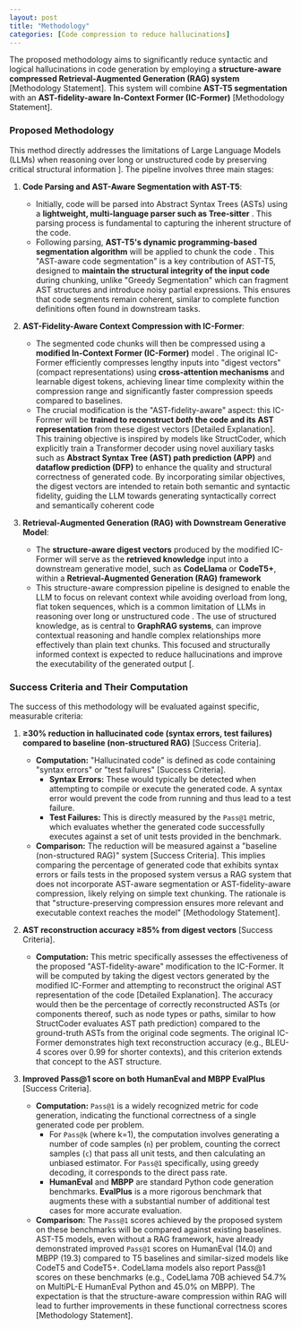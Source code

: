 ```yaml
---
layout: post
title: "Methodology"
categories: [Code compression to reduce hallucinations]
---
```


The proposed methodology aims to significantly reduce syntactic and logical hallucinations in code generation by employing a **structure-aware compressed Retrieval-Augmented Generation (RAG) system** [Methodology Statement]. This system will combine **AST-T5 segmentation** with an **AST-fidelity-aware In-Context Former (IC-Former)** [Methodology Statement].

### Proposed Methodology

This method directly addresses the limitations of Large Language Models (LLMs) when reasoning over long or unstructured code by preserving critical structural information ]. The pipeline involves three main stages:

1.  **Code Parsing and AST-Aware Segmentation with AST-T5**:
    *   Initially, code will be parsed into Abstract Syntax Trees (ASTs) using a **lightweight, multi-language parser such as Tree-sitter** . This parsing process is fundamental to capturing the inherent structure of the code.
    *   Following parsing, **AST-T5's dynamic programming-based segmentation algorithm** will be applied to chunk the code . This "AST-aware code segmentation" is a key contribution of AST-T5, designed to **maintain the structural integrity of the input code** during chunking, unlike "Greedy Segmentation" which can fragment AST structures and introduce noisy partial expressions. This ensures that code segments remain coherent, similar to complete function definitions often found in downstream tasks.

2.  **AST-Fidelity-Aware Context Compression with IC-Former**:
    *   The segmented code chunks will then be compressed using a **modified In-Context Former (IC-Former)** model . The original IC-Former efficiently compresses lengthy inputs into "digest vectors" (compact representations) using **cross-attention mechanisms** and learnable digest tokens, achieving linear time complexity within the compression range and significantly faster compression speeds compared to baselines.
    *   The crucial modification is the "AST-fidelity-aware" aspect: this IC-Former will be **trained to reconstruct *both* the code and its AST representation** from these digest vectors [Detailed Explanation]. This training objective is inspired by models like StructCoder, which explicitly train a Transformer decoder using novel auxiliary tasks such as **Abstract Syntax Tree (AST) path prediction (APP)** and **dataflow prediction (DFP)** to enhance the quality and structural correctness of generated code. By incorporating similar objectives, the digest vectors are intended to retain both semantic and syntactic fidelity, guiding the LLM towards generating syntactically correct and semantically coherent code 

3.  **Retrieval-Augmented Generation (RAG) with Downstream Generative Model**:
    *   The **structure-aware digest vectors** produced by the modified IC-Former will serve as the **retrieved knowledge** input into a downstream generative model, such as **CodeLlama** or **CodeT5+**, within a **Retrieval-Augmented Generation (RAG) framework** 
    *   This structure-aware compression pipeline is designed to enable the LLM to focus on relevant context while avoiding overload from long, flat token sequences, which is a common limitation of LLMs in reasoning over long or unstructured code . The use of structured knowledge, as is central to **GraphRAG systems**, can improve contextual reasoning and handle complex relationships more effectively than plain text chunks. This focused and structurally informed context is expected to reduce hallucinations and improve the executability of the generated output [.

### Success Criteria and Their Computation

The success of this methodology will be evaluated against specific, measurable criteria:

1.  **≥30% reduction in hallucinated code (syntax errors, test failures) compared to baseline (non-structured RAG)** [Success Criteria].
    *   **Computation:** "Hallucinated code" is defined as code containing "syntax errors" or "test failures" [Success Criteria].
        *   **Syntax Errors:** These would typically be detected when attempting to compile or execute the generated code. A syntax error would prevent the code from running and thus lead to a test failure.
        *   **Test Failures:** This is directly measured by the `Pass@1` metric, which evaluates whether the generated code successfully executes against a set of unit tests provided in the benchmark.
    *   **Comparison:** The reduction will be measured against a "baseline (non-structured RAG)" system [Success Criteria]. This implies comparing the percentage of generated code that exhibits syntax errors or fails tests in the proposed system versus a RAG system that does not incorporate AST-aware segmentation or AST-fidelity-aware compression, likely relying on simple text chunking. The rationale is that "structure-preserving compression ensures more relevant and executable context reaches the model" [Methodology Statement].

2.  **AST reconstruction accuracy ≥85% from digest vectors** [Success Criteria].
    *   **Computation:** This metric specifically assesses the effectiveness of the proposed "AST-fidelity-aware" modification to the IC-Former. It will be computed by taking the digest vectors generated by the modified IC-Former and attempting to reconstruct the original AST representation of the code [Detailed Explanation]. The accuracy would then be the percentage of correctly reconstructed ASTs (or components thereof, such as node types or paths, similar to how StructCoder evaluates AST path prediction) compared to the ground-truth ASTs from the original code segments. The original IC-Former demonstrates high text reconstruction accuracy (e.g., BLEU-4 scores over 0.99 for shorter contexts), and this criterion extends that concept to the AST structure.

3.  **Improved Pass@1 score on both HumanEval and MBPP EvalPlus** [Success Criteria].
    *   **Computation:** `Pass@1` is a widely recognized metric for code generation, indicating the functional correctness of a single generated code per problem.
        *   For `Pass@k` (where k=1), the computation involves generating a number of code samples (`n`) per problem, counting the correct samples (`c`) that pass all unit tests, and then calculating an unbiased estimator. For `Pass@1` specifically, using greedy decoding, it corresponds to the direct pass rate.
        *   **HumanEval** and **MBPP** are standard Python code generation benchmarks. **EvalPlus** is a more rigorous benchmark that augments these with a substantial number of additional test cases for more accurate evaluation.
    *   **Comparison:** The `Pass@1` scores achieved by the proposed system on these benchmarks will be compared against existing baselines. AST-T5 models, even without a RAG framework, have already demonstrated improved `Pass@1` scores on HumanEval (14.0) and MBPP (19.3) compared to T5 baselines and similar-sized models like CodeT5 and CodeT5+. CodeLlama models also report Pass@1 scores on these benchmarks (e.g., CodeLlama 70B achieved 54.7% on MultiPL-E HumanEval Python and 45.0% on MBPP). The expectation is that the structure-aware compression within RAG will lead to further improvements in these functional correctness scores [Methodology Statement].
